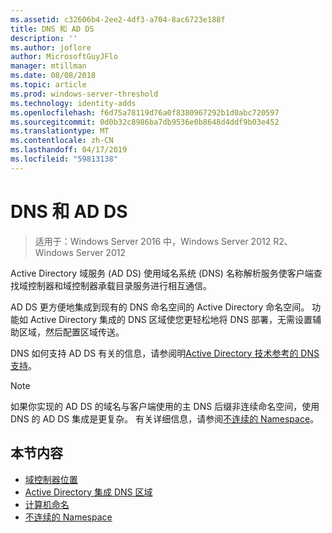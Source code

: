```yaml
---
ms.assetid: c32606b4-2ee2-4df3-a704-8ac6723e188f
title: DNS 和 AD DS
description: ''
ms.author: joflore
author: MicrosoftGuyJFlo
manager: mtillman
ms.date: 08/08/2018
ms.topic: article
ms.prod: windows-server-threshold
ms.technology: identity-adds
ms.openlocfilehash: f6d75a78119d76a0f8380967292b1d0abc720597
ms.sourcegitcommit: 0d0b32c8986ba7db9536e0b8648d4ddf9b03e452
ms.translationtype: MT
ms.contentlocale: zh-CN
ms.lasthandoff: 04/17/2019
ms.locfileid: "59813138"
---
```

# <a name="dns-and-ad-ds"></a>DNS 和 AD DS

>适用于：Windows Server 2016 中，Windows Server 2012 R2、 Windows Server 2012

Active Directory 域服务 (AD DS) 使用域名系统 (DNS) 名称解析服务使客户端查找域控制器和域控制器承载目录服务进行相互通信。  
  
AD DS 更方便地集成到现有的 DNS 命名空间的 Active Directory 命名空间。 功能如 Active Directory 集成的 DNS 区域使您更轻松地将 DNS 部署，无需设置辅助区域，然后配置区域传送。  
  
DNS 如何支持 AD DS 有关的信息，请参阅明[Active Directory 技术参考的 DNS 支持](https://go.microsoft.com/fwlink/?LinkID=48147)。  
  
> [!NOTE]  
> 如果你实现的 AD DS 的域名与客户端使用的主 DNS 后缀非连续命名空间，使用 DNS 的 AD DS 集成是更复杂。 有关详细信息，请参阅[不连续的 Namespace](../../ad-ds/plan/../../ad-ds/plan/Disjoint-Namespace.md)。  
  
## <a name="in-this-section"></a>本节内容  
  
- [域控制器位置](../../ad-ds/plan/Domain-Controller-Location.md)  
- [Active Directory 集成 DNS 区域](../../ad-ds/plan/Active-Directory-Integrated-DNS-Zones.md)  
- [计算机命名](../../ad-ds/plan/Computer-Naming.md)  
- [不连续的 Namespace](../../ad-ds/plan/../../ad-ds/plan/Disjoint-Namespace.md)  
